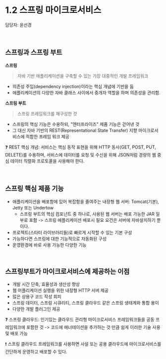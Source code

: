 # 1.2 스프링 마이크로서비스
담당자: 윤선경
</br>
</br>
</br>

## 스프링과 스프링 부트
**스프링**
> 자바 기반 애플리케이션을 구축할 수 있는 가장 대중적인 개발 프레임워크
* 의존성 주입(dependency injection)이라는 핵심 개념에 기반을 둠
* 애플리케이션의 다양한 자바 클래스 사이에서 중개자 역할을 하며 의존성을 관리함.

**스프링 부트**
> 스프링 프레임워크를 재구성한 것
* 스프링의 핵심 기능은 수용하되, "엔터프라이즈" 제품 기능은 걷어낸 것
* 그 대신  자바 기반의 REST(Representational State Transfer) 지향 마이크로서비스에 적합한 프레임 워크 제공

:question: REST 핵심 개념: 서비스는 핵심 동작 표현을 위해 HTTP 동사(GET, POST, PUT, DELETE)를 수용하며,
서비스에 데이터를 요청 및 수신을 위해 JSON처럼 경량의 웹 중심 데이터 직렬화 프로토콜을 사용해야 한다.
</br>
</br>
</br>

## **스프링 핵심 제품 기능**
* 애플리케이션을 배포함에 있어 복잡함을 줄여주는 내장형 웹 서버: Tomcat(기본), Jetty 또는 Undertow
  * 스프링 부트의 핵심 컴포넌트 중 하나로, 사용된 웹 서버는 배포 가능한 JAR 일부로 포함 -> 스프링 애플리케이션 배포시 필요 요건은 서버에 자바설치하기 뿐이다.
* 프로젝트(스타터 라이브러리들)로 빠르게 시작할 수 있는 기본 구성
* 가능하다면 스프링에 대한 기능적으로 자동화된 구성
* 운영환경에 바로 사용 가능한 다양한 기능
</br>

## **스프링부트가 마이크로서비스에 제공하는 이점**
* 개발 시간 단축, 효율성과 생산성 향상
* 웹 어플리케이션 실행을 위한 내장형 HTTP 서버 제공
* 많은 상용구 코드 작성 회피
* 스프링 데이터, 스프링 시큐리티, 스프링 클라우드 같은 스프링 생태계와 통합 용이
* 다양한 개발 플러그인 제공

:question: 스프링 클라우드: 인기있는 클라우드 관리형 마이크로서비스 프레임워크들을 공동 프레임워크에 포함한 것
-> 코드에 애너테이션을 추가하는 것 만큼 쉽게 이러한 기술 사용 및 배포 가능

:exclamation: 스프링 클라우드 프레임워크를 사용하면 사설 또는 공용 클라우드에 마이크로서비스를 간단하게 운영하고 배포할 수 있다.
